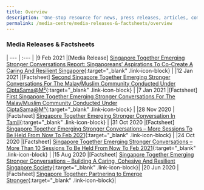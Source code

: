 ```yaml
---
title: Overview
description: 'One-stop resource for news, press releases, articles, commentary and speeches.'
permalink: /media-centre/media-releases-&-factsheets/overview
---
```


### Media Releases & Factsheets

| --- | :--- |
|9 Feb 2021 |[Media Release] [Singapore Together Emerging Stronger Conversations Report: Singaporeans’ Aspirations To Co-Create A Caring And Resilient Singapore](/files/Media_Factsheet_on_the_SG_Together_Emerging_Stronger_Conversations_(Issued_9_Feb_2021).pdf){:target="_blank" .link-icon-block} |
|12 Jan 2021 |[Factsheet] [Second Singapore Together Emerging Stronger Conversations For The Malay/Muslim Community Conducted Under CiptaSama@M³](/files/Media_Factsheet_on_the_SG_Together_Emerging_Stronger_Conversations_With_CiptaSama_M3_(Issued_12_Jan_2021).pdf){:target="_blank" .link-icon-block} |
|7 Jan 2021 |[Factsheet] [First Singapore Together Emerging Stronger Conversations For The Malay/Muslim Community Conducted Under CiptaSama@M³](/files/Media_Factsheet_on_the_SG_Together_Emerging_Stronger_Conversations_With_CiptaSama_M3_(Issued_7_Jan_2021).pdf){:target="_blank" .link-icon-block} |
|28 Nov 2020 |[Factsheet] [Singapore Together Emerging Stronger Conversation In Tamil](/files/Media_Factsheet_on_the_SG_Together_Emerging_Stronger_Conversations_(Issued_28_Nov_2020).pdf){:target="_blank" .link-icon-block} |
|31 Oct 2020 |[Factsheet] [Singapore Together Emerging Stronger Conversations – More Sessions To Be Held From Now To Feb 2021](/files/Media_Factsheet_on_the_SG_Together_Emerging_Stronger_Conversations_(Issued_31_Oct_2020).pdf){:target="_blank" .link-icon-block} |
|24 Oct 2020 |[Factsheet] [Singapore Together Emerging Stronger Conversations – More Than 10 Sessions To Be Held From Now To Feb 2021](/files/Media_Factsheet_on_the_SG_Together_Emerging_Stronger_Conversations_(issued_24_Oct_2020).pdf){:target="_blank" .link-icon-block} |
|15 Aug 2020 |[Factsheet] [Singapore Together Emerging Stronger Conversations – Building A Caring, Cohesive And Resilient Singapore Society](/files/Factsheet_Singapore_Together_Emerging_Stronger_Conversations_Building_a_Caring_Cohesive_and_Resilient_Singapore_Society.pdf){:target="_blank" .link-icon-block}|
|20 Jun 2020 |[Factsheet] [Singapore Together: Partnering to Emerge Stronger](/files/Factsheet_Singapore_Together_Partnering_to_Emerge_Stronger_20_June.pdf){:target="_blank" .link-icon-block}|